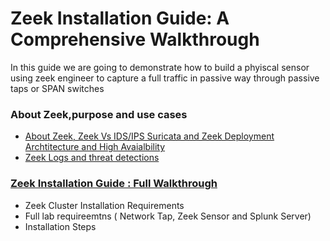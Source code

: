 # Zeek Installation Guide: A Comprehensive Walkthrough
In this guide we are going to demonstrate how to build a phyiscal sensor using zeek engineer to capture a full traffic in passive way through passive taps or SPAN switches

### About Zeek,purpose and use cases

* [About Zeek, Zeek Vs IDS/IPS Suricata and Zeek Deployment Archtitecture and High Avaialbility](https://github.com/mshgayar/zeek/blob/main/aboutzeek.md)
* [Zeek Logs and threat detections](https://github.com/mshgayar/zeek/blob/main/Zeek%20Logs%20and%20Associated%20Threats.md)

### [Zeek Installation Guide : Full Walkthrough ](https://github.com/mshgayar/zeek/blob/main/Zeek%20Installation%20guide.md)
* Zeek Cluster Installation Requirements 
* Full lab requireemtns ( Network Tap, Zeek Sensor and Splunk Server) 
* Installation Steps 

